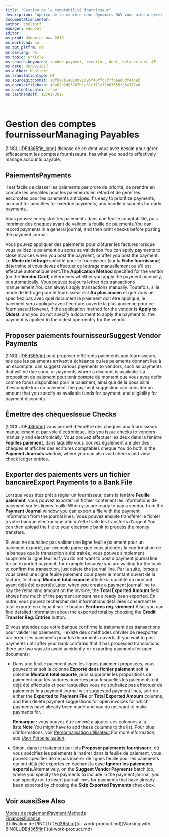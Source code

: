 ```yaml
---
title: "Gestion de la comptabilité fournisseur"
description: "Aperçu de la manière dont Dynamics NAV vous aide à gérer les comptes fournisseurs, y compris les paiements fournisseur, les créditeurs, les dettes, et le solde dû."
documentationcenter: 
author: bholtorf
manager: edupont
editor: 
ms.prod: dynamics-nav-2018
ms.workload: na
ms.tgt_pltfrm: na
ms.devlang: na
ms.topic: article
ms.search.keywords: vendor payment, creditor, debt, balance due, AP
ms.date: 06/02/2017
ms.author: bholtorf
ms.translationtype: HT
ms.sourcegitcommit: 1dfba8b14019991c95f40ffd5f7fbaed5df414eb
ms.openlocfilehash: 40a62c2d03287b1e31cf71e12b63655fc8e377ad
ms.contentlocale: fr-be
ms.lasthandoff: 12/01/2017

---
```

# <a name="managing-payables"></a><span data-ttu-id="df81e-103">Gestion des comptes fournisseur</span><span class="sxs-lookup"><span data-stu-id="df81e-103">Managing Payables</span></span>
[!INCLUDE[d365fin_long](includes/d365fin_long_md.md)]<span data-ttu-id="df81e-104"> dispose de ce dont vous avez besoin pour gérer efficacement les comptes fournisseurs.</span><span class="sxs-lookup"><span data-stu-id="df81e-104"> has what you need to effectively manage accounts payable.</span></span>  

## <a name="payments"></a><span data-ttu-id="df81e-105">Paiements</span><span class="sxs-lookup"><span data-stu-id="df81e-105">Payments</span></span>
<span data-ttu-id="df81e-106">Il est facile de classer les paiements par ordre de priorité, de prendre en compte les pénalités pour les paiements en retard et de gérer les escomptes pour les paiements anticipés.</span><span class="sxs-lookup"><span data-stu-id="df81e-106">It's easy to prioritize payments, account for penalties for overdue payments, and handle discounts for early payments.</span></span>

<span data-ttu-id="df81e-107">Vous pouvez enregistrer les paiements dans une feuille comptabilité, puis imprimer des chèques avant de valider la feuille de paiements.</span><span class="sxs-lookup"><span data-stu-id="df81e-107">You can record payments in a general journal, and then print checks before posting the payment journal.</span></span>

<span data-ttu-id="df81e-108">Vous pouvez appliquer des paiements pour clôturer les factures lorsque vous validez le paiement ou après sa validation.</span><span class="sxs-lookup"><span data-stu-id="df81e-108">You can apply payments to close invoices when you post the payment, or after you post the payment.</span></span> <span data-ttu-id="df81e-109">Le **Mode de lettrage** spécifié pour le fournisseur (sur la **Fiche fournisseur**) détermine si vous devez effectuer ce lettrage manuellement ou s'il est effectué automatiquement.</span><span class="sxs-lookup"><span data-stu-id="df81e-109">The **Application Method** specified for the vendor (on the **Vendor Card**) determines whether you apply the payment manually, or automatically.</span></span> <span data-ttu-id="df81e-110">Vous pouvez toujours lettrer des transactions manuellement.</span><span class="sxs-lookup"><span data-stu-id="df81e-110">You can always apply transactions manually.</span></span> <span data-ttu-id="df81e-111">Toutefois, si le mode de lettrage pour le fournisseur est **Au plus ancien** et que vous ne spécifiez pas avec quel document le paiement doit être appliqué, le paiement sera appliqué avec l'écriture ouverte la plus ancienne pour ce fournisseur.</span><span class="sxs-lookup"><span data-stu-id="df81e-111">However, if the application method for the vendor is **Apply to Oldest**, and you do not specify a document to apply the payment to, the payment is applied to the oldest open entry for the vendor.</span></span>

## <a name="suggest-vendor-payments"></a><span data-ttu-id="df81e-112">Proposer paiements fournisseur</span><span class="sxs-lookup"><span data-stu-id="df81e-112">Suggest Vendor Payments</span></span>
[!INCLUDE[d365fin](includes/d365fin_md.md)]<span data-ttu-id="df81e-113"> peut proposer différents paiements aux fournisseurs, tels que les paiements arrivant à échéance ou les paiements donnant lieu à un escompte.</span><span class="sxs-lookup"><span data-stu-id="df81e-113"> can suggest various payments to vendors, such as payments that will be due soon, or payments where a discount is available.</span></span> <span data-ttu-id="df81e-114">La proposition de paiement peut tenir compte du montant que vous avez défini comme fonds disponibles pour le paiement, ainsi que de la possibilité d'escompte lors du paiement.</span><span class="sxs-lookup"><span data-stu-id="df81e-114">The payment suggestion can consider an amount that you specify as available funds for payment, and eligibility for payment discounts.</span></span>

## <a name="issue-checks"></a><span data-ttu-id="df81e-115">Émettre des chèques</span><span class="sxs-lookup"><span data-stu-id="df81e-115">Issue Checks</span></span>
[!INCLUDE[d365fin](includes/d365fin_md.md)]<span data-ttu-id="df81e-116"> vous permet d'émettre des chèques aux fournisseurs manuellement et par voie électronique.</span><span class="sxs-lookup"><span data-stu-id="df81e-116"> lets you issue checks to vendors manually and electronically.</span></span> <span data-ttu-id="df81e-117">Vous pouvez effectuer les deux dans la fenêtre **Feuilles paiement**, dans laquelle vous pouvez également annuler des chèques et afficher des écritures comptables chèque.</span><span class="sxs-lookup"><span data-stu-id="df81e-117">You do both in the **Payment Journals** window, where you can also void checks and view check ledger entries.</span></span>

## <a name="export-payments-to-a-bank-file"></a><span data-ttu-id="df81e-118">Exporter des paiements vers un fichier bancaire</span><span class="sxs-lookup"><span data-stu-id="df81e-118">Export Payments to a Bank File</span></span>
<span data-ttu-id="df81e-119">Lorsque vous êtes prêt à régler un fournisseur, dans la fenêtre **Feuille paiement**, vous pouvez exporter un fichier contenant les informations de paiement sur les lignes feuille.</span><span class="sxs-lookup"><span data-stu-id="df81e-119">When you are ready to pay a vendor, from the **Payment Journal** window you can export a file with the payment information from the journal lines.</span></span> <span data-ttu-id="df81e-120">Vous pouvez ensuite transférer le fichier à votre banque électronique afin qu'elle traite les transferts d'argent.</span><span class="sxs-lookup"><span data-stu-id="df81e-120">You can then upload the file to your electronic bank to process the money transfers.</span></span>

<span data-ttu-id="df81e-121">Si vous ne souhaitez pas valider une ligne feuille paiement pour un paiement exporté, par exemple parce que vous attendez la confirmation de la banque que la transaction a été traitée, vous pouvez simplement supprimer la ligne feuille.</span><span class="sxs-lookup"><span data-stu-id="df81e-121">If you do not want to post a payment journal line for an exported payment, for example because you are waiting for the bank to confirm the transaction, just delete the journal line.</span></span> <span data-ttu-id="df81e-122">Par la suite, lorsque vous créez une ligne feuille paiement pour payer le montant ouvert de la facture, le champ **Montant total exporté** affiche la quantité du montant ayant déjà été exportée.</span><span class="sxs-lookup"><span data-stu-id="df81e-122">Later, when you create a payment journal line to pay the remaining amount on the invoice, the **Total Exported Amount** field shows how much of the payment amount has already been exported.</span></span> <span data-ttu-id="df81e-123">En outre, vous pouvez rechercher des informations détaillées concernant le total exporté en cliquant sur le bouton **Écritures reg. virement**.</span><span class="sxs-lookup"><span data-stu-id="df81e-123">Also, you can find detailed information about the exported total by choosing the **Credit Transfer Reg. Entries** button.</span></span>

<span data-ttu-id="df81e-124">Si vous attendez que votre banque confirme le traitement des transactions pour valider les paiements, il existe deux méthodes d'éviter de réexporter par erreur les paiements pour les documents ouverts :</span><span class="sxs-lookup"><span data-stu-id="df81e-124">If you wait to post payments until after your bank confirms that it has processed transactions, there are two ways to avoid accidently re-exporting payments for open documents:</span></span>  

* <span data-ttu-id="df81e-125">Dans une feuille paiement avec les lignes paiement proposées, vous pouvez trier soit la colonne **Exporté dans fichier paiement** soit la colonne **Montant total exporté**, puis supprimer les propositions de paiement pour les factures ouvertes pour lesquelles les paiements ont déjà été effectués et pour lesquelles vous ne souhaitez pas effectuer de paiements.</span><span class="sxs-lookup"><span data-stu-id="df81e-125">In a payment journal with suggested payment lines, sort on either the **Exported to Payment File** or **Total Exported Amount** columns, and then delete payment suggestions for open invoices for which payments have already been made and you do not want to make payments for.</span></span>

    <span data-ttu-id="df81e-126">**Remarque** : vous pouvez être amené à ajouter ces colonnes à la liste.</span><span class="sxs-lookup"><span data-stu-id="df81e-126">**Note** You might have to add these columns to the list.</span></span> <span data-ttu-id="df81e-127">Pour plus d'informations, voir [Personnalisation utilisateur](ui-user-personalization.md).</span><span class="sxs-lookup"><span data-stu-id="df81e-127">For more information, see [User Personalization](ui-user-personalization.md).</span></span>  
* <span data-ttu-id="df81e-128">Sinon, dans le traitement par lots **Proposer paiements fournisseur**, où vous spécifiez les paiements à insérer dans la feuille de paiement, vous pouvez spécifier de ne pas insérer de lignes feuille pour les paiements qui ont déjà été exportés en cochant la case **Ignorer les paiements exportés**.</span><span class="sxs-lookup"><span data-stu-id="df81e-128">Alternatively, on the **Suggest Vendor Payments** batch job, where you specify the payments to include in the payment journal, you can specify not to insert journal lines for payments that have already been exported by choosing the **Skip Exported Payments** check box.</span></span>

## <a name="see-also"></a><span data-ttu-id="df81e-129">Voir aussi</span><span class="sxs-lookup"><span data-stu-id="df81e-129">See Also</span></span>
[<span data-ttu-id="df81e-130">Modes de règlement</span><span class="sxs-lookup"><span data-stu-id="df81e-130">Payment Methods</span></span>](finance-payment-methods.md)  
[<span data-ttu-id="df81e-131">Finances</span><span class="sxs-lookup"><span data-stu-id="df81e-131">Finance</span></span>](finance.md)  
<span data-ttu-id="df81e-132">[Utilisation de [!INCLUDE[d365fin](includes/d365fin_md.md)]](ui-work-product.md)</span><span class="sxs-lookup"><span data-stu-id="df81e-132">[Working with [!INCLUDE[d365fin](includes/d365fin_md.md)]](ui-work-product.md)</span></span>

